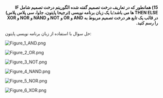 
<div dir="rtl">
  
  #### 15) همانطور که در تعاریف درخت تصمیم گفته شده الگوریتم درخت تصمیم شامل IF THEN ELSE ها می باشد؛با یک زبان برنامه نویسی (ترجیحا پایتون، جاوا، سی پلاس پلاس) در قالب یک تابع هر درخت تصمیم مربوط به AND و OR و NOT و NAND و NOR و XOR را رسم کنید.
      
  </div>
  
 حل سوال با استفاده از زبان برنامه نویسی پایتون:
 <br/>
 
 
 ![Figure_1_AND.png](https://github.com/semnan-university-ai/machine-learning-class/blob/main/excersiecs/smahdimoghaddasi/EXC%20(15)/Figure_1_AND.png)
 
 ![Figure_2_OR.png](https://github.com/semnan-university-ai/machine-learning-class/blob/main/excersiecs/smahdimoghaddasi/EXC%20(15)/Figure_2_OR.png)

 ![Figure_3_NOT.png](https://github.com/semnan-university-ai/machine-learning-class/blob/main/excersiecs/smahdimoghaddasi/EXC%20(15)/Figure_3_NOT.png)
 
 ![Figure_4_NAND.png](https://github.com/semnan-university-ai/machine-learning-class/blob/main/excersiecs/smahdimoghaddasi/EXC%20(15)/Figure_4_NAND.png)
 
 ![Figure_5_NOR.png](https://github.com/semnan-university-ai/machine-learning-class/blob/main/excersiecs/smahdimoghaddasi/EXC%20(15)/Figure_5_NOR.png)
 
 ![Figure_6_XOR.png](https://github.com/semnan-university-ai/machine-learning-class/blob/main/excersiecs/smahdimoghaddasi/EXC%20(15)/Figure_6_XOR.png)
 
 
